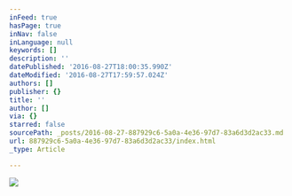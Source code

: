 ```yaml
---
inFeed: true
hasPage: true
inNav: false
inLanguage: null
keywords: []
description: ''
datePublished: '2016-08-27T18:00:35.990Z'
dateModified: '2016-08-27T17:59:57.024Z'
authors: []
publisher: {}
title: ''
author: []
via: {}
starred: false
sourcePath: _posts/2016-08-27-887929c6-5a0a-4e36-97d7-83a6d3d2ac33.md
url: 887929c6-5a0a-4e36-97d7-83a6d3d2ac33/index.html
_type: Article

---
```

![](https://the-grid-user-content.s3-us-west-2.amazonaws.com/0c07d404-21a3-47d2-bba4-88b1a2083f5f.jpg)